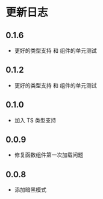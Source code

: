 # 更新日志

## 0.1.6

- 更好的类型支持 和 组件的单元测试

## 0.1.2

- 更好的类型支持 和 组件的单元测试

## 0.1.0

- 加入 TS 类型支持

## 0.0.9

- 修复函数组件第一次加载问题

## 0.0.8

- 添加暗黑模式
